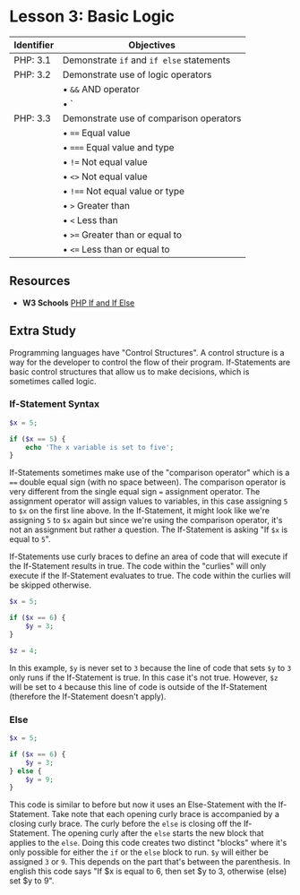 # Lesson 3: Basic Logic

Identifier   | Objectives
-------------|------------
PHP: 3.1     | Demonstrate `if` and `if else` statements
PHP: 3.2     | Demonstrate use of logic operators
             | &bull; `&&` AND operator
             | &bull; `||` OR operator
PHP: 3.3     | Demonstrate use of comparison operators
             | &bull; `==` Equal value
             | &bull; `===` Equal value and type
             | &bull; `!=` Not equal value
             | &bull; `<>` Not equal value
             | &bull; `!==` Not equal value or type
             | &bull; `>` Greater than
             | &bull; `<` Less than
             | &bull; `>=` Greater than or equal to
             | &bull; `<=` Less than or equal to

## Resources
- __W3 Schools__ [PHP If and If Else](http://www.w3schools.com/php/php_if_else.asp)

## Extra Study

Programming languages have "Control Structures". A control structure is a way for the developer to control the flow of their program. If-Statements are basic control structures that allow us to make decisions, which is sometimes called logic.

### If-Statement Syntax

```php
$x = 5;

if ($x == 5) {
    echo 'The x variable is set to five';
}
```

If-Statements sometimes make use of the "comparison operator" which is a `==` double equal sign (with no space between). The comparison operator is very different from the single equal sign `=` assignment operator. The assignment operator will assign values to variables, in this case assigning `5` to `$x` on the first line above. In the If-Statement, it might look like we're assigning `5` to `$x` again but since we're using the comparison operator, it's not an assignment but rather a question. The If-Statement is asking "If `$x` is equal to `5`".

If-Statements use curly braces to define an area of code that will execute if the If-Statement results in true. The code within the "curlies" will only execute if the If-Statement evaluates to true. The code within the curlies will be skipped otherwise.

```php
$x = 5;

if ($x == 6) {
    $y = 3;
}

$z = 4;
```

In this example, `$y` is never set to `3` because the line of code that sets `$y` to `3` only runs if the If-Statement is true. In this case it's not true. However, `$z` will be set to `4` because this line of code is outside of the If-Statement (therefore the If-Statement doesn't apply).

### Else

```php
$x = 5;

if ($x == 6) {
    $y = 3;
} else {
    $y = 9;
}
```

This code is similar to before but now it uses an Else-Statement with the If-Statement. Take note that each opening curly brace is accompanied by a closing curly brace. The curly before the `else` is closing off the If-Statement. The opening curly after the `else` starts the new block that applies to the `else`. Doing this code creates two distinct "blocks" where it's only possible for either the `if` or the `else` block to run. `$y` will either be assigned `3` or `9`. This depends on the part that's between the parenthesis. In english this code says "If $x is  equal to 6, then set $y to 3, otherwise (else) set $y to 9".











